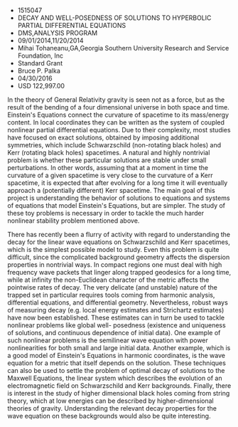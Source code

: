 
* 1515047
* DECAY AND WELL-POSEDNESS OF SOLUTIONS TO HYPERBOLIC PARTIAL DIFFERENTIAL EQUATIONS
* DMS,ANALYSIS PROGRAM
* 09/01/2014,11/20/2014
* Mihai Tohaneanu,GA,Georgia Southern University Research and Service Foundation, Inc
* Standard Grant
* Bruce P. Palka
* 04/30/2016
* USD 122,997.00

In the theory of General Relativity gravity is seen not as a force, but as the
result of the bending of a four dimensional universe in both space and time.
Einstein's Equations connect the curvature of spacetime to its mass/energy
content. In local coordinates they can be written as the system of coupled
nonlinear partial differential equations. Due to their complexity, most studies
have focused on exact solutions, obtained by imposing additional symmetries,
which include Schwarzschild (non-rotating black holes) and Kerr (rotating black
holes) spacetimes. A natural and highly nontrivial problem is whether these
particular solutions are stable under small perturbations. In other words,
assuming that at a moment in time the curvature of a given spacetime is very
close to the curvature of a Kerr spacetime, it is expected that after evolving
for a long time it will eventually approach a (potentially different) Kerr
spacetime. The main goal of this project is understanding the behavior of
solutions to equations and systems of equations that model Einstein's Equations,
but are simpler. The study of these toy problems is necessary in order to tackle
the much harder nonlinear stability problem mentioned above.

There has recently been a flurry of activity with regard to understanding the
decay for the linear wave equations on Schwarzschild and Kerr spacetimes, which
is the simplest possible model to study. Even this problem is quite difficult,
since the complicated background geometry affects the dispersion properties in
nontrivial ways. In compact regions one must deal with high frequency wave
packets that linger along trapped geodesics for a long time, while at infinity
the non-Euclidean character of the metric affects the pointwise rates of decay.
The very delicate (and unstable) nature of the trapped set in particular
requires tools coming from harmonic analysis, differential equations, and
differential geometry. Nevertheless, robust ways of measuring decay (e.g. local
energy estimates and Strichartz estimates) have now been established. These
estimates can in turn be used to tackle nonlinear problems like global well-
posedness (existence and uniqueness of solutions, and continuous dependence of
initial data). One example of such nonlinear problems is the semilinear wave
equation with power nonlinearities for both small and large initial data.
Another example, which is a good model of Einstein's Equations in harmonic
coordinates, is the wave equation for a metric that itself depends on the
solution. These techniques can also be used to settle the problem of optimal
decay of solutions to the Maxwell Equations, the linear system which describes
the evolution of an electromagnetic field on Schwarzschild and Kerr backgrounds.
Finally, there is interest in the study of higher dimensional black holes coming
from string theory, which at low energies can be described by higher-dimensional
theories of gravity. Understanding the relevant decay properties for the wave
equation on these backgrounds would also be quite interesting.
